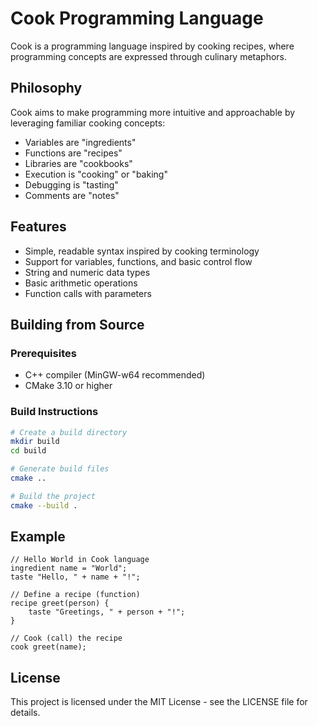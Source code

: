 # Cook Programming Language

Cook is a programming language inspired by cooking recipes, where programming concepts are expressed through culinary metaphors.

## Philosophy

Cook aims to make programming more intuitive and approachable by leveraging familiar cooking concepts:
- Variables are "ingredients"
- Functions are "recipes"
- Libraries are "cookbooks"
- Execution is "cooking" or "baking"
- Debugging is "tasting"
- Comments are "notes"

## Features

- Simple, readable syntax inspired by cooking terminology
- Support for variables, functions, and basic control flow
- String and numeric data types
- Basic arithmetic operations
- Function calls with parameters

## Building from Source

### Prerequisites
- C++ compiler (MinGW-w64 recommended)
- CMake 3.10 or higher

### Build Instructions
```bash
# Create a build directory
mkdir build
cd build

# Generate build files
cmake ..

# Build the project
cmake --build .
```

## Example

```
// Hello World in Cook language
ingredient name = "World";
taste "Hello, " + name + "!";

// Define a recipe (function)
recipe greet(person) {
    taste "Greetings, " + person + "!";
}

// Cook (call) the recipe
cook greet(name);
```

## License

This project is licensed under the MIT License - see the LICENSE file for details.

